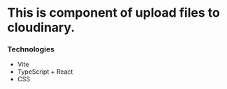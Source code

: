 # This is component of upload files to cloudinary.

### Technologies

- Vite
- TypeScript + React
- CSS
